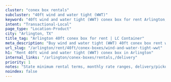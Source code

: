 ```yaml
---
cluster: "conex box rentals"
subcluster: "40ft wind and water tight (WWT)"
keyword: "40ft wind and water tight (WWT) conex box for rent Arlington, TX"
intent: "Transactional-Local"
page_type: "Location-Product"
city: "Arlington, TX"
title_tag: "Arlington 40ft conex box for rent | LC Container"
meta_description: "Buy wind and water tight (WWT) 40ft conex box rent with local delivery in Arlington, TX. LC Container — local Since 2003. Request a fast quote today."
url_slug: "/arlington/rent/40ft/conex-boxes/wind-and-water-tight-wwt"
h1: "Rent 40ft wind and water tight (WWT) conex box in Arlington"
internal_links: "/arlington/conex-boxes/rentals,/delivery"
priority: 1
notes: "State minimum rental terms, monthly rate ranges, delivery/pickup fees, service area."
noindex: false
---
```


<!-- TODO: Add unique city/inventory copy, images, and internal links here. -->
